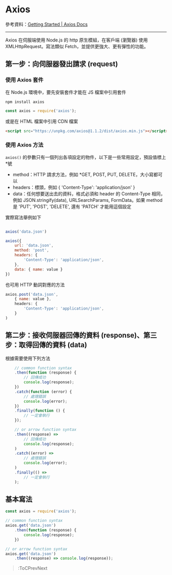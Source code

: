 # Axios

參考資料：[Getting Started | Axios Docs](https://axios-http.com/docs/intro)

---

Axios 在伺服端使用 Node.js 的 http 原生模組，在客戶端 (瀏覽器) 使用 XMLHttpRequest。寫法類似 Fetch，並提供更強大、更有彈性的功能。

## 第一步：向伺服器發出請求 (request)

### 使用 Axios 套件

在 Node.js 環境中，要先安裝套件才能在 JS 檔案中引用套件

```text
npm install axios
```

```js
const axios = require('axios');
```

或是在 HTML 檔案中引用 CDN 檔案

```html
<script src="https://unpkg.com/axios@1.1.2/dist/axios.min.js"></script>
```

### 使用 Axios 方法

`axios()` 的參數只有一個列出各項設定的物件，以下是一些常用設定，預設值標上*號

* method：HTTP 請求方法，例如 *GET, POST, PUT, DELETE，大小寫都可以
* headers：標頭，例如 { 'Content-Type': 'application/json' }
* data：任何想要送出去的資料，格式必須和 header 的 Content-Type 相同，例如 JSON.stringify(data), URLSearchParams, FormData。如果 method 是 'PUT', 'POST', 'DELETE', 還有 'PATCH' 才能用這個設定

實際寫法舉例如下

```js

axios('data.json')

axios({
	url: 'data.json',
	method: 'post',
	headers: {
    	'Content-Type': 'application/json',
	},
	data: { name: value }
})
```

也可用 HTTP 動詞對應的方法

```js
axios.post('data.json',
	{ name: value },
	headers: {
    	'Content-Type': 'application/json',
	}
)
```

## 第二步：接收伺服器回傳的資料 (response)、第三步：取得回傳的資料 (data)

根據需要使用下列方法

```js
	// common function syntax
	.then(function (response) {
    	// 回傳成功
    	console.log(response);
	})
	.catch(function (error) {
    	// 處理錯誤
		console.log(error);
	})
	.finally(function () {
    	// 一定會執行
	});

	// or arrow function syntax
	.then((response) =>
    	// 回傳成功
    	console.log(response);
	)
	.catch((error) =>
    	// 處理錯誤
		console.log(error);
	)
	.finally(() =>
    	// 一定會執行
	);
```

## 基本寫法

```js
const axios = require('axios');

// common function syntax
axios.get('data.json')
	.then(function (response) {
    	console.log(response);
	})

// or arrow function syntax
axios.get('data.json')
	.then((response) => console.log(response));
```

<!-- ## 完整範例

把上述程式碼整合成可執行的範例：[取得資料](/get-data) -->

> :ToCPrevNext